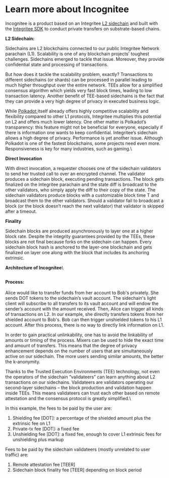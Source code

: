 # Learn more about Incognitee

Incognitee is a product based on an Integritee [L2 sidechain](https://docs.integritee.network/3-our-technology/3.1-software-development-kit/3.1.1-sidechains) and built with the [Integritee SDK](https://docs.integritee.network/4-development/4.4-sdk)  to conduct private transfers on substrate-based chains.



**L2 Sidechain:**

Sidechains are L2 blockchains connected to our public Integritee Network parachain (L1). Scalability is one of any blockchain projects' toughest challenges. Sidechains emerged to tackle that issue. Moreover, they provide confidential state and processing of transactions.

But how does it tackle the scalability problem, exactly? Transactions to different sidechains (or shards) can be processed in parallel leading to much higher throughput over the entire network. TEEs allow for a simplified consensus algorithm which yields very fast block times, leading to low transaction latency. Another benefit of TEE-based sidechains is the fact that they can provide a very high degree of privacy in executed business logic.

While [Polkadot ](https://polkadot.network/)itself already offers highly competitive scalability and flexibility compared to other L1 protocols, Integritee multiplies this potential on L2 and offers much lower latency. One other matter is Polkadot’s transparency: this feature might not be beneficial for everyone, especially if there is information one wants to keep confidential. Integritee’s sidechain allows a high degree of privacy. Performance is yet another issue. Although Polkadot is one of the fastest blockchains, some projects need even more. Responsiveness is key for many industries, such as gaming.\


**Direct Invocation**

With direct invocation, a requester chooses one of the sidechain validators to send her trusted call to over an encrypted channel. The validator produces a sidechain block, executing pending transactions. The block gets finalized on the Integritee parachain and the state diff is broadcast to the other validators, who simply apply the diff to their copy of the state. The sidechain validators produce blocks with a customizable block time T and broadcast them to the other validators. Should a validator fail to broadcast a block (or the block doesn’t reach the next validator) that validator is skipped after a timeout.



**Finality**

Sidechain blocks are produced asynchronously to layer one at a higher block rate. Despite the integrity guarantees provided by the TEEs, these blocks are not final because forks on the sidechain can happen. Every sidechain block hash is anchored to the layer-one blockchain and gets finalized on layer one along with the block that includes its anchoring extrinsic.



**Architecture of Incognitee**\


<figure><img src="https://lh7-us.googleusercontent.com/pPJf8fXrZ63hkG0eomfA0bEuLbe3CF8UqulkalTg7ccQfPa2fQc3jiqHqnybDao7yIanJlyW7BJrf8-TMKvlf0u95gGd7B6ej8pqe4Mc60AfelYV6eF6yLrAPNLuJQ46TN8VBCuyJUrBT9_kaD3Uzmgr70SeVz201ZviLvkHHzPd4PMD9WD8KIXzf9mLcg" alt=""><figcaption></figcaption></figure>

**Process:**\
\
Alice would like to transfer funds from her account to Bob's privately. She sends DOT tokens to the sidechain’s vault account. The sidechain's light client will subscribe to all transfers to its vault account and will endow the sender’s account with the amount received. Then, Alice can trigger all kinds of transactions on L2. In our example, she directly transfers tokens from her shielded account to Bob's. Bob can then trigger unshielded tokens to his L1 account. After this process, there is no way to directly link information on L1.

In order to gain practical unlinkability, one has to avoid the linkability of amounts or timing of the process. Mixers can be used to hide the exact time and amount of transfers. This means that the degree of privacy enhancement depends on the number of users that are simultaneously active on our sidechain. The more users sending similar amounts, the better the k-anonymity.&#x20;

Thanks to the Trusted Execution Environments (TEE) technology, not even the operators of the sidechain “validateers” can learn anything about L2 transactions on our sidechains. Validateers are validators operating our second-layer sidechains – the block production and validation happen inside TEEs. This means validateers can trust each other based on remote attestation and the consensus protocol is greatly simplified.\


In this example, the fees to be paid by the user are:&#x20;

1. Shielding fee \[DOT]: a percentage of the shielded amount plus the extrinsic fee on L1
2. Private-tx fee \[DOT]: a fixed fee
3. Unshielding fee \[DOT]: a fixed fee, enough to cover L1 extrinsic fees for unshielding plus markup

Fees to be paid by the sidechain validateers (mostly unrelated to user traffic) are:

1. Remote attestation fee \[TEER]
2. Sidechain block finality fee \[TEER] depending on block period



